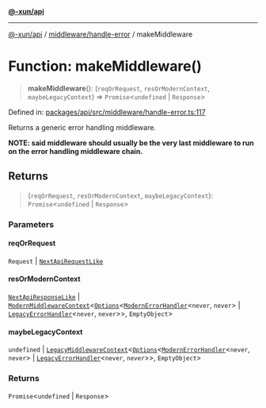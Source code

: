 [**@-xun/api**](../../../README.md)

***

[@-xun/api](../../../README.md) / [middleware/handle-error](../README.md) / makeMiddleware

# Function: makeMiddleware()

> **makeMiddleware**(): (`reqOrRequest`, `resOrModernContext`, `maybeLegacyContext`) => `Promise`\<`undefined` \| `Response`\>

Defined in: [packages/api/src/middleware/handle-error.ts:117](https://github.com/Xunnamius/api-utils/blob/2e0fabcd55b7c3db9985d1dbdad536d0a6ac1016/packages/api/src/middleware/handle-error.ts#L117)

Returns a generic error handling middleware.

**NOTE: said middleware should usually be the very last middleware to run on
the error handling middleware chain.**

## Returns

> (`reqOrRequest`, `resOrModernContext`, `maybeLegacyContext`): `Promise`\<`undefined` \| `Response`\>

### Parameters

#### reqOrRequest

`Request` | [`NextApiRequestLike`](../../../index/interfaces/NextApiRequestLike.md)

#### resOrModernContext

[`NextApiResponseLike`](../../../index/type-aliases/NextApiResponseLike.md) | [`ModernMiddlewareContext`](../../../types/type-aliases/ModernMiddlewareContext.md)\<[`Options`](../type-aliases/Options.md)\<[`ModernErrorHandler`](../type-aliases/ModernErrorHandler.md)\<`never`, `never`\> \| [`LegacyErrorHandler`](../type-aliases/LegacyErrorHandler.md)\<`never`, `never`\>\>, `EmptyObject`\>

#### maybeLegacyContext

`undefined` | [`LegacyMiddlewareContext`](../../../types/type-aliases/LegacyMiddlewareContext.md)\<[`Options`](../type-aliases/Options.md)\<[`ModernErrorHandler`](../type-aliases/ModernErrorHandler.md)\<`never`, `never`\> \| [`LegacyErrorHandler`](../type-aliases/LegacyErrorHandler.md)\<`never`, `never`\>\>, `EmptyObject`\>

### Returns

`Promise`\<`undefined` \| `Response`\>
